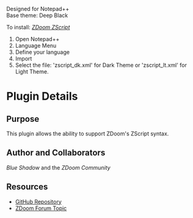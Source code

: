 Designed for Notepad++<br>
Base theme: Deep Black

To install: [<i>ZDoom ZScript</i>](https://zdoom.org/wiki/ZScript "ZDoom: ZScript")
 1. Open Notepad++
 2. Language Menu
 3. Define your language
 4. Import
 5. Select the file: 'zscript_dk.xml' for Dark Theme or 'zscript_lt.xml' for Light Theme.


# Plugin Details
## Purpose
This plugin allows the ability to support ZDoom's ZScript syntax.

## Author and Collaborators
<i>Blue Shadow</i> and the <i>ZDoom Community</i>

## Resources
 * [GitHub Repository](https://github.com/Blue-Shadow/nc-shc "Project's Repository")
 * [ZDoom Forum Topic](https://forum.zdoom.org/viewtopic.php?p=782836#p782836 "Syntax highlighting for Notepad++ and TextPad")